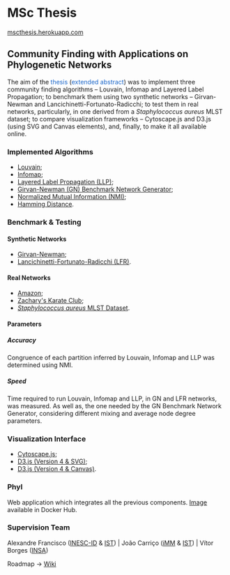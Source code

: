 # MSc Thesis 
[mscthesis.herokuapp.com](https://mscthesis.herokuapp.com/)

## Community Finding with Applications on Phylogenetic Networks

The aim of the <a href="https://mscthesis.herokuapp.com/pages/thesis.html" style="color: #1d68ca; text-decoration-line: none">thesis</a> (<a href="https://mscthesis.herokuapp.com/pages/abstract.html" style="color: #1d68ca; text-decoration-line: none">extended abstract</a>) was
        to implement three community finding algorithms – Louvain, Infomap and Layered Label
        Propagation; to benchmark them using two synthetic networks – Girvan-Newman and Lancichinetti-Fortunato-Radicchi; to test them in real networks, particularly, in one derived from a <i>Staphylococcus aureus</i> MLST dataset; to compare
        visualization frameworks – Cytoscape.js and D3.js (using SVG and Canvas elements), and, finally, to make it all available online.

### Implemented Algorithms

- [Louvain](https://www.npmjs.com/package/louvain-algorithm);
- [Infomap](https://www.npmjs.com/package/infomap);
- [Layered Label Propagation (LLP)](https://www.npmjs.com/package/layered-label-propagation);
- [Girvan-Newman (GN) Benchmark Network Generator](https://www.npmjs.com/package/girvan-newman-benchmark);
- [Normalized Mutual Information (NMI)](https://www.npmjs.com/package/normalized-mutual-information);
- [Hamming Distance](https://www.npmjs.com/package/hamming-dist).

### Benchmark & Testing
#### Synthetic Networks
- [Girvan-Newman](https://www.npmjs.com/package/girvan-newman-benchmark);
- [Lancichinetti-Fortunato-Radicchi (LFR)](https://sites.google.com/site/santofortunato/inthepress2).

#### Real Networks
- [Amazon](http://snap.stanford.edu/data/com-Amazon.html);
- [Zachary's Karate Club](https://www.researchgate.net/publication/248519014_An_Information_Flow_Model_for_Conflict_and_Fission_in_Small_Groups1);
- [_Staphylococcus aureus_ MLST Dataset](https://pubmlst.org/bigsdb?db=pubmlst_saureus_seqdef).

#### Parameters
##### Accuracy
Congruence of each partition inferred by Louvain, Infomap and LLP was determined using NMI.

##### Speed
Time required to run Louvain, Infomap and LLP, in GN and LFR networks, was measured. As well as, the one needed by the 
GN Benchmark Network Generator, considering different mixing and average node degree parameters.

### Visualization Interface

- [Cytoscape.js](http://js.cytoscape.org/);
- [D3.js (Version 4 & SVG)](https://bl.ocks.org/pkerpedjiev/f2e6ebb2532dae603de13f0606563f5b);
- [D3.js (Version 4 & Canvas)](https://bl.ocks.org/jodyphelan/5dc989637045a0f48418101423378fbd).

### Phyl
Web application which integrates all the previous components. [Image](https://hub.docker.com/r/warcraft12321/thesis) available in Docker Hub.

### Supervision Team

Alexandre Francisco ([INESC-ID](https://www.inesc-id.pt/) & [IST](https://tecnico.ulisboa.pt/pt/)) | João Carriço ([iMM](https://imm.medicina.ulisboa.pt/pt/) & [IST](https://tecnico.ulisboa.pt/pt/)) | Vítor Borges ([INSA](http://www.insa.pt/))  
  
  Roadmap -> [Wiki](https://github.com/warcraft12321/Thesis/wiki)
